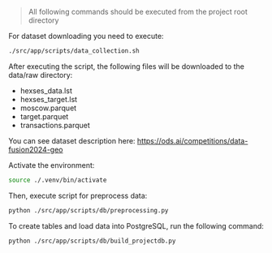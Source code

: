 > All following commands should be executed from the project root directory

For dataset downloading you need to execute:
```bash
./src/app/scripts/data_collection.sh
```
After executing the script, the following files will be downloaded to the data/raw directory:
- hexses_data.lst
- hexses_target.lst
- moscow.parquet
- target.parquet
- transactions.parquet

You can see dataset description here: https://ods.ai/competitions/data-fusion2024-geo

Activate the environment:
```bash
source ./.venv/bin/activate
``` 

Then, execute script for preprocess data:
```bash
python ./src/app/scripts/db/preprocessing.py
```

To create tables and load data into PostgreSQL, run the following command:
```bash
python ./src/app/scripts/db/build_projectdb.py
```